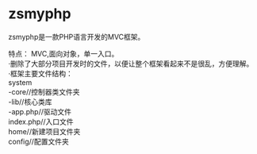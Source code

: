 zsmyphp
=======

zsmyphp是一款PHP语言开发的MVC框架。


特点：
MVC,面向对象，单一入口。<br/>
·删除了大部分项目开发时的文件，以便让整个框架看起来不是很乱，方便理解。<br/>
·框架主要文件结构：<br/>
system<br/>
-core//控制器类文件夹<br/>
-lib//核心类库<br/>
-app.php//驱动文件<br/>
index.php//入口文件<br/>
home//新建项目文件夹<br/>
config//配置文件夹<br/>

